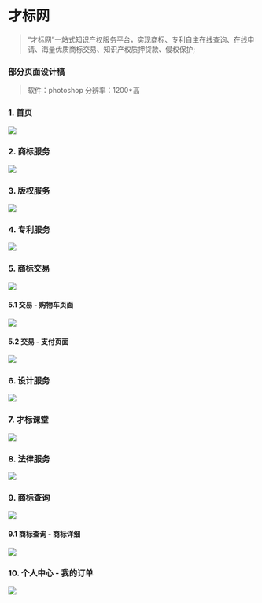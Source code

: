 # 才标网 
>“才标网”一站式知识产权服务平台，实现商标、专利自主在线查询、在线申请、海量优质商标交易、知识产权质押贷款、侵权保护;
  
  
    
### 部分页面设计稿
>软件：photoshop
>分辨率：1200*高


### 1. 首页
![](/assets/1.1-快速办理.jpg)

### 2. 商标服务
![](/assets/2-商标服务.jpg)

### 3. 版权服务
![](/assets/3-版权服务.jpg)

### 4. 专利服务
![](/assets/4-专利服务.jpg)

### 5. 商标交易
![](/assets/5-商标交易.jpg)

#### 5.1 交易 - 购物车页面
![](/assets/12.0-购物车页面.jpg)

#### 5.2 交易 - 支付页面
![](/assets/12.1-支付页面.jpg)

### 6. 设计服务
![](/assets/6-设计服务.jpg)

### 7. 才标课堂
![](/assets/7-才标课堂.jpg)

### 8. 法律服务
![](/assets/8-法律服务.jpg)

### 9. 商标查询
![](/assets/9.0-商标查询.jpg)
#### 9.1 商标查询 - 商标详细
![](/assets/9.1-商标详细.jpg)

### 10. 个人中心 - 我的订单
![](/assets/10.4我的订单.jpg)


